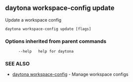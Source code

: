 ## daytona workspace-config update

Update a workspace config

```
daytona workspace-config update [flags]
```

### Options inherited from parent commands

```
      --help   help for daytona
```

### SEE ALSO

* [daytona workspace-config](daytona_workspace-config.md)	 - Manage workspace configs

